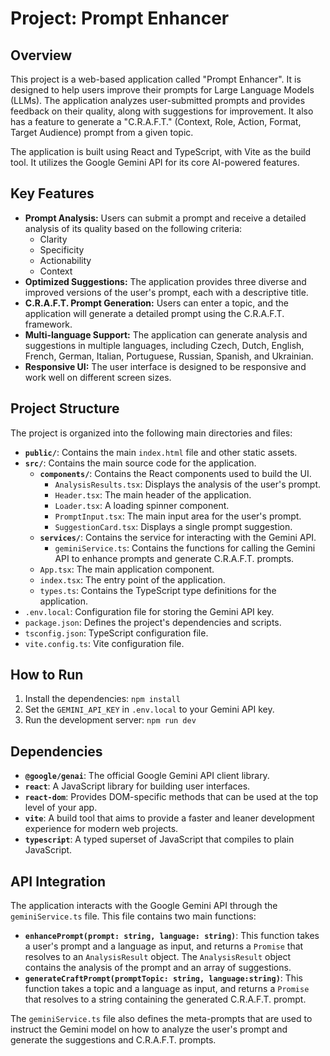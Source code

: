# Project: Prompt Enhancer

## Overview

This project is a web-based application called "Prompt Enhancer". It is designed to help users improve their prompts for Large Language Models (LLMs). The application analyzes user-submitted prompts and provides feedback on their quality, along with suggestions for improvement. It also has a feature to generate a "C.R.A.F.T." (Context, Role, Action, Format, Target Audience) prompt from a given topic.

The application is built using React and TypeScript, with Vite as the build tool. It utilizes the Google Gemini API for its core AI-powered features.

## Key Features

*   **Prompt Analysis:** Users can submit a prompt and receive a detailed analysis of its quality based on the following criteria:
    *   Clarity
    *   Specificity
    *   Actionability
    *   Context
*   **Optimized Suggestions:** The application provides three diverse and improved versions of the user's prompt, each with a descriptive title.
*   **C.R.A.F.T. Prompt Generation:** Users can enter a topic, and the application will generate a detailed prompt using the C.R.A.F.T. framework.
*   **Multi-language Support:** The application can generate analysis and suggestions in multiple languages, including Czech, Dutch, English, French, German, Italian, Portuguese, Russian, Spanish, and Ukrainian.
*   **Responsive UI:** The user interface is designed to be responsive and work well on different screen sizes.

## Project Structure

The project is organized into the following main directories and files:

*   **`public/`**: Contains the main `index.html` file and other static assets.
*   **`src/`**: Contains the main source code for the application.
    *   **`components/`**: Contains the React components used to build the UI.
        *   `AnalysisResults.tsx`: Displays the analysis of the user's prompt.
        *   `Header.tsx`: The main header of the application.
        *   `Loader.tsx`: A loading spinner component.
        *   `PromptInput.tsx`: The main input area for the user's prompt.
        *   `SuggestionCard.tsx`: Displays a single prompt suggestion.
    *   **`services/`**: Contains the service for interacting with the Gemini API.
        *   `geminiService.ts`: Contains the functions for calling the Gemini API to enhance prompts and generate C.R.A.F.T. prompts.
    *   `App.tsx`: The main application component.
    *   `index.tsx`: The entry point of the application.
    *   `types.ts`: Contains the TypeScript type definitions for the application.
*   `.env.local`: Configuration file for storing the Gemini API key.
*   `package.json`: Defines the project's dependencies and scripts.
*   `tsconfig.json`: TypeScript configuration file.
*   `vite.config.ts`: Vite configuration file.

## How to Run

1.  Install the dependencies: `npm install`
2.  Set the `GEMINI_API_KEY` in `.env.local` to your Gemini API key.
3.  Run the development server: `npm run dev`

## Dependencies

*   **`@google/genai`**: The official Google Gemini API client library.
*   **`react`**: A JavaScript library for building user interfaces.
*   **`react-dom`**: Provides DOM-specific methods that can be used at the top level of your app.
*   **`vite`**: A build tool that aims to provide a faster and leaner development experience for modern web projects.
*   **`typescript`**: A typed superset of JavaScript that compiles to plain JavaScript.

## API Integration

The application interacts with the Google Gemini API through the `geminiService.ts` file. This file contains two main functions:

*   **`enhancePrompt(prompt: string, language: string)`**: This function takes a user's prompt and a language as input, and returns a `Promise` that resolves to an `AnalysisResult` object. The `AnalysisResult` object contains the analysis of the prompt and an array of suggestions.
*   **`generateCraftPrompt(promptTopic: string, language:string)`**: This function takes a topic and a language as input, and returns a `Promise` that resolves to a string containing the generated C.R.A.F.T. prompt.

The `geminiService.ts` file also defines the meta-prompts that are used to instruct the Gemini model on how to analyze the user's prompt and generate the suggestions and C.R.A.F.T. prompts.